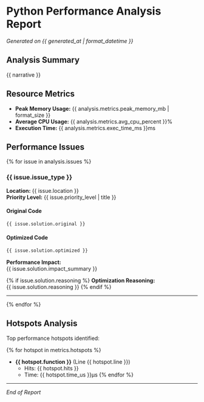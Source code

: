# Python Performance Analysis Report

*Generated on {{ generated_at | format_datetime }}*

## Analysis Summary

{{ narrative }}

## Resource Metrics

- **Peak Memory Usage:** {{ analysis.metrics.peak_memory_mb | format_size }}
- **Average CPU Usage:** {{ analysis.metrics.avg_cpu_percent }}%
- **Execution Time:** {{ analysis.metrics.exec_time_ms }}ms

## Performance Issues

{% for issue in analysis.issues %}
### {{ issue.issue_type }}

**Location:** {{ issue.location }}  
**Priority Level:** {{ issue.priority_level | title }}

#### Original Code
```python
{{ issue.solution.original }}
```

#### Optimized Code
```python
{{ issue.solution.optimized }}
```

**Performance Impact:**  
{{ issue.solution.impact_summary }}

{% if issue.solution.reasoning %}
**Optimization Reasoning:**  
{{ issue.solution.reasoning }}
{% endif %}

---
{% endfor %}

## Hotspots Analysis

Top performance hotspots identified:

{% for hotspot in metrics.hotspots %}
- **{{ hotspot.function }}** (Line {{ hotspot.line }})
  - Hits: {{ hotspot.hits }}
  - Time: {{ hotspot.time_us }}μs
{% endfor %}

---
*End of Report*